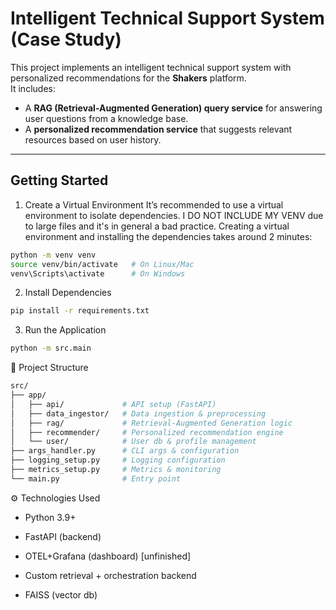 # Intelligent Technical Support System (Case Study)

This project implements an intelligent technical support system with personalized recommendations for the **Shakers** platform.  
It includes:
- A **RAG (Retrieval-Augmented Generation) query service** for answering user questions from a knowledge base.
- A **personalized recommendation service** that suggests relevant resources based on user history.

---

## Getting Started

1. Create a Virtual Environment
It’s recommended to use a virtual environment to isolate dependencies. I DO NOT INCLUDE MY VENV due to large files and it's in general a bad practice.
Creating a virtual environment and installing the dependencies takes around 2 minutes:
```bash
python -m venv venv
source venv/bin/activate   # On Linux/Mac
venv\Scripts\activate      # On Windows
```
2. Install Dependencies
```bash
pip install -r requirements.txt
```
3. Run the Application
```bash
python -m src.main
```
📂 Project Structure
```bash
src/
├── app/
│   ├── api/             # API setup (FastAPI)
│   ├── data_ingestor/   # Data ingestion & preprocessing
│   ├── rag/             # Retrieval-Augmented Generation logic
│   ├── recommender/     # Personalized recommendation engine
│   └── user/            # User db & profile management
├── args_handler.py      # CLI args & configuration
├── logging_setup.py     # Logging configuration
├── metrics_setup.py     # Metrics & monitoring
└── main.py              # Entry point
```
⚙️ Technologies Used
- Python 3.9+

- FastAPI (backend)

- OTEL+Grafana (dashboard) [unfinished]

- Custom retrieval + orchestration backend

- FAISS (vector db)

